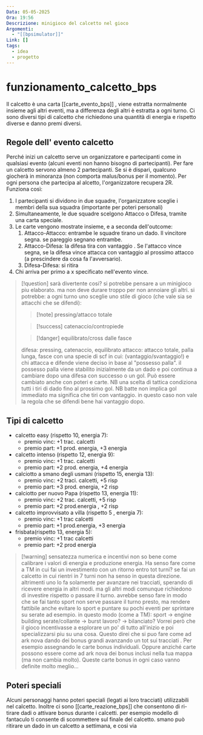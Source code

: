 ```yaml
---
Data: 05-05-2025
Ora: 19:56
Descrizione: minigioco del calcetto nel gioco
Argomenti:
  - "[[bpsimulator]]"
Link: []
tags:
  - idea
  - progetto
---
```

# funzionamento_calcetto_bps


Il calcetto è una carta [[carte_evento_bps]] , viene estratta normalmente insieme agli altri eventi, ma a differenza degli altri è estratta a ogni turno. Ci sono diversi tipi di calcetto che richiedono una quantità di energia e rispetto diverse e danno premi diversi.

## Regole dell' evento calcetto

Perché inizi un calcetto serve un organizzatore e partecipanti come in qualsiasi evento (alcuni eventi non hanno bisogno di partecipanti). Per fare un calcetto servono almeno 2 partecipanti. Se si è dispari, qualcuno giocherà in minoranza (non comporta malus/bonus per il momento).
Per ogni persona che partecipa al alcetto, l'organizzatore recupera 2R.
Funziona così:
1. I partecipanti si dividono in due squadre, l'organizzatore sceglie i membri della sua squadra (importante per poteri personali)
2. Simultaneamente, le due squadre scelgono Attacco o Difesa, tramite una carta speciale.
3. Le carte vengono mostrate insieme, e a seconda dell'outcome:
	1. Attacco-Attacco: entrambe le squadre tirano un dado. Il vincitore segna. se pareggio segnano entrambe.
	2. Attacco-Difesa: la difesa tira con vantaggio . Se l'attacco vince segna, se la difesa vince attacca con vantaggio al prossimo attacco (a prescindere da cosa fa l'avversario).
	3. Difesa-Difesa: si ritira
4. Chi arriva per primo a x specificato nell'evento vince.

>[!question] 
>sarà divertente cosi? si potrebbe pensare a un minigioco piu elaborato. ma non deve durare troppo per non annoiare gli altri. si potrebbe:
>a ogni turno uno sceglie uno stile di gioco (che vale sia se attacchi che se difendi):
>>[!note] pressing/attacco totale
>
>>[!success]  catenaccio/contropiede
> 
>>[!danger] equilibrato/cross dalle fasce
>
> difesa: pressing, catenaccio, equilibrato attacco: attacco totale, palla lunga, fasce
> con una specie di scf in cui:
> (vantaggio/svantaggio!)
>e chi attacca e difende viene deciso in base al "possesso palla". il possesso palla viene stabilito inizialmente da un dado e poi continua a cambiare dopo una difesa con successo o un gol. Può essere cambiato anche con poteri e carte.
>NB una scelta di tattica condiziona tutti i tiri di dado fino al prossimo gol.
>NB batte non implica gol immediato ma significa che tiri con vantaggio. in questo caso non vale la regola che se difendi bene hai vantaggio dopo.
## Tipi di calcetto

- calcetto easy (rispetto 10, energia 7):
	- premio vinc: +1 trac. calcetti
	- premio part: +1 prod. energia, +3 energia
- calcetto intenso (rispetto 12, energia 9):
	- premio vinc: +1 trac. calcetti
	- premio part: +2 prod. energia, +4 energia
- calciotto a smano degli usmani (rispetto 15, energia 13):
	- premio vinc: +2 traci. calcetti, +5 risp
	- premio part: +3 prod. energia, +2 risp
- calciotto per nuovo Papa (rispetto 13, energia 11):
	- premio vinc: +2 trac. calcetti, +5 risp
	- premio part: +2 prod.energia , +2 risp
- calcetto improvvisato a villa (rispetto 5 , energia 7):
	- premio vinc: +1 trac calcetti
	- premio part: +1 prod.energia, +3 energia
- frisbata(rispetto 13, energia 5):
	- premio vinc: +1 trac calcetti
	- premio part: +2 prod energia

>[!warning] sensatezza numerica e incentivi
>non so bene come calibrare i valori di energia e produzione energia.
>Ha senso fare come a TM in cui fai un investimento con un ritorno entro tot turni? se fai un calcetto in cui rientri in 7 turni non ha senso in questa direzione. altrimenti uno lo fa solamente per avanzare nei tracciati, sperando di ricevere energia in altri modi. ma gli altri modi comunque richiedono di investire rispetto o passare il turno. avrebbe senso fare in modo che se fai tanto sport non serve passare il turno presto, ma rendere fattibile anche evitare lo sport e puntare su pochi eventi per sprintare su serate ad esempio. in questo modo (come a TM):
>sport -> engine building
>serate/collante -> burst
>lavoro? -> bilanciato?
>Vorrei però che il gioco incentivasse a esplorare un po' di tutto all'inizio e poi specializzarsi piu su una cosa. Questo direi che si puo fare come ad ark nova dando dei bonus grandi avanzando un tot  sui tracciati . Per esempio assegnando le carte bonus individuali. Oppure anziché carte possono essere come ad ark nova dei bonus inclusi nella tua mappa (ma non cambia molto).
>Queste carte bonus in ogni caso vanno definite molto meglio...

## Poteri speciali

Alcuni personaggi hanno poteri speciali (legati ai loro tracciati) utilizzabili nel calcetto. Inoltre ci sono [[carte_reazione_bps]] che consentono di ri-tirare dadi o attivare bonus durante i calcetti.
per esempio modello di fantaculo ti consente di scommettere sul finale del calcetto. smano può ritirare un dado in un calcetto a settimana, e cosi via

